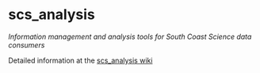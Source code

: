 # scs_analysis
_Information management and analysis tools for South Coast Science data consumers_

Detailed information at the [scs_analysis wiki](https://github.com/south-coast-science/scs_analysis/wiki)

